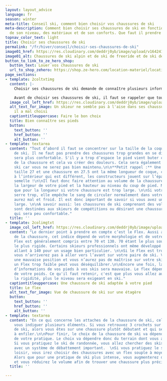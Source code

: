 ```yaml
---
layout: layout_advice
language: fr
season: winter
meta-title: Conseil ski, comment bien choisir vos chaussures de ski
meta-description: Comment bien choisir ses chaussures de ski en fonction de la discipline,
  de son niveau, des matériaux et de son conforts. Que faut il prendre en compte ?
topnav_color_text: light
title: Choisir ses chaussures de ski
permalink: "/fr/hiver/conseil/choisir-ses-chaussures-de-ski"
image01_href: https://res.cloudinary.com/deddrj0yb/image/upload/v1642412358/website/Conseil%20/choisir-sa-chaussure-de-ski_tfivsu.jpg
image01_alt: Chaussures de ski alpin et de ski de freeride et de ski de randonnée
button_to_link_to_ze_hero_shop:
  button_text: Louer vos chaussures de ski
  url_to_shop_zehero: https://shop.ze-hero.com/location-materiel/location-ski/location-ski-enfant?equipmentslug=%2Flocation-chaussures&rental_quality=0&oldslug=%2Flocation-ski&subslug=%2Flocation-ski-adulte&start-date=18%2F01%2F2022&number_rental_days=1
page_sections:
- template: 2coltxtimg
  content: |-
    Choisir ses chaussures de ski demande de connaître plusieurs informations pour choisir la chaussure de ski qui vous convient le mieux. Il existe un choix très large de chaussure entre les différentes pratiques, le niveau et le confort.

    Avant de choisir ses chaussures de ski, il faut se rappeler que toutes les marques proposent des chaussures de très bonne qualité, il y a juste des coques plus ou moins adaptées à la morphologie de votre pied.
  image_col_left_href: https://res.cloudinary.com/deddrj0yb/image/upload/v1642412353/website/Conseil%20/jake-heidecker-wvnXpOxDTSg-unsplash_hghpvm.jpg
  alt_text_for_image: Un skieur ne semble pas à l'aise dans ses chaussures de ski,
    il a mal choisi
  captiontitleuppercase: Faire le bon choix
  title: Bien connaître ses pieds
  button:
    text_button: ''
    href_button: ''
    alt_button: ''
- template: textarea
  content: "Tout d’abord il faut se concentrer sur la taille de la coque des chaussures
    de ski. Il ne faut pas prendre des chaussures trop grandes en se disant que cela
    sera plus confortable. S'il y a trop d’espace le pied vient buter contre la coque
    de la chaussure et cela va créer des douleurs. Cela sera également dangereux en
    ski car vous ne serez pas bien maintenu.\n\n**Petit rappel :** Une chaussure en
    taille 27 et une chaussure en 27.5 ont la même longueur de coque, c’est l’espace
    à l’intérieur qui est différent, les constructeurs jouent sur l’épaisseur de la
    semelle !\n\nIl faut donc faire attention au volume de la chaussure, respecter
    la largeur de votre pied et la hauteur au niveau du coup de pied. Même problème
    que pour la longueur si votre chaussure est trop large. \n\nSi votre chaussure
    serre trop, elle empêche le sang de circuler normalement dans votre pied. Vous
    aurez mal et froid. Il est donc important de savoir si vous avez un pied fin ou
    large. \n\nA savoir aussi: les chaussures de ski comprenant des volumes étroits
    sont destinées aux skieurs de compétitions ou désirant une chaussure précise mais
    qui sera peu confortable."
  title: ''
- template: 2colimgtxt
  image_col_left_href: https://res.cloudinary.com/deddrj0yb/image/upload/v1642412353/website/Conseil%20/klara-kulikova-_1CTbB3ibZE-unsplash_hejiiw.jpg
  content: "Le dernier point à prendre en compte c’est le Flex. Aussi appelé dureté
    de la chaussure, cet indice dépend de votre morphologie et de votre niveau. \n\nLe
    Flex est généralement compris entre 70 et 130. 70 étant le plus souple et 130
    le plus rigide. Certains skieurs professionnels ont même développé des modèles
    allant à 140 pour un usage bien particulier. \n\nSi le Flex est trop important,
    vous n’arriverez pas à aller vers l’avant sur votre paire de ski. Vous aurez donc
    une mauvaise position et vous n’aurez pas de maîtrise sur votre ski. Au contraire,
    un Flex trop faible peut vous déséquilibrer.\n\nEncore une fois, la transmission
    d’informations de vos pieds à vos skis sera mauvaise. Le flex dépendra également
    de votre poids. Ce qu'il faut retenir, c'est que plus vous allez augmenter dans
    la rigidité, plus le niveau sera exigeant en ski."
  captiontitleuppercase: Une chaussure de ski adaptée à votre pied
  title: Le flex
  alt_text_for_image: Vue de chaussure de ski sur une étagère
  button:
    text_button: ''
    href_button: ''
    alt_button: ''
- template: textarea
  content: "En ce qui concerne les attaches de la chaussure de ski, cela peut également
    vous indiquer plusieurs éléments. Si vous retrouvez 3 crochets sur la chaussure
    de ski, alors vous êtes sur une chaussure plutôt débutant et qui sera plus facile
    à enfiler.\n\nPour finir, le choix de la chaussure de ski va dépendre également
    de votre pratique. Le choix va dépendre donc du terrain dont vous allez skier.
    Si vous pratiquez le ski de randonnée, vous allez chercher des skis plus légers
    avec un système de débattement important.  \nSi vous pratiquez le ski de piste
    loisir, vous irez choisir des chaussures avec un flex souple à moyen et confortable.
    Alors que pour une pratique de ski plus intense, vous augmenterez dans le flex
    et vous réduirez le volume afin de trouver une chaussure plus précise. "
  title: ''

---
```

